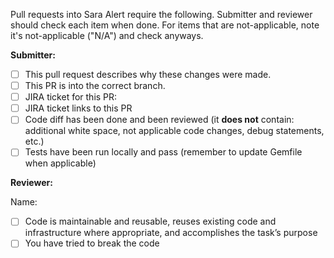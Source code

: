 Pull requests into Sara Alert require the following. Submitter and reviewer should check each item when done. For items that are not-applicable, note it's not-applicable ("N/A") and check anyways.

**Submitter:**
- [ ] This pull request describes why these changes were made.
- [ ] This PR is into the correct branch.
- [ ] JIRA ticket for this PR:
- [ ] JIRA ticket links to this PR
- [ ] Code diff has been done and been reviewed (it **does not** contain: additional white space, not applicable code changes, debug statements, etc.)
- [ ] Tests have been run locally and pass (remember to update Gemfile when applicable)

**Reviewer:**

Name:
- [ ] Code is maintainable and reusable, reuses existing code and infrastructure where appropriate, and accomplishes the task’s purpose
- [ ] You have tried to break the code
